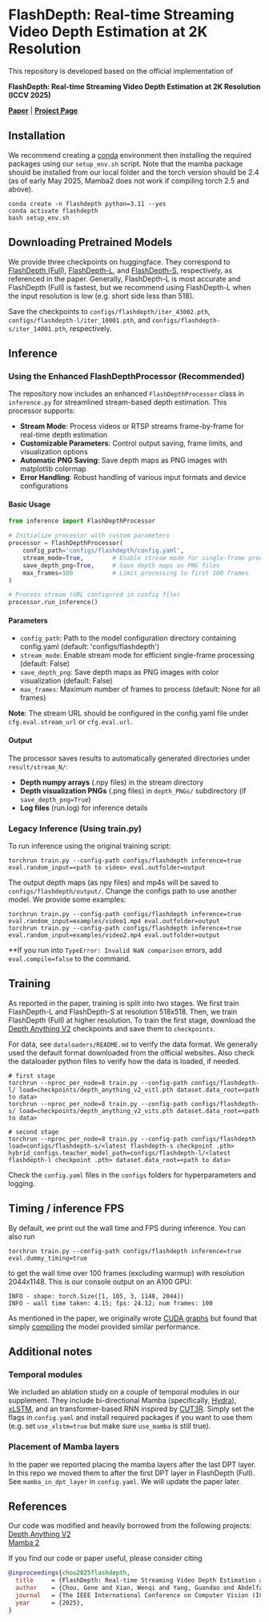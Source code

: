 # FlashDepth: Real-time Streaming Video Depth Estimation at 2K Resolution



This repository is developed based on the official implementation of <br>

**FlashDepth: Real-time Streaming Video Depth Estimation at 2K Resolution (ICCV 2025)**

[**Paper**](https://arxiv.org/abs/2504.07093) | [**Project Page**](https://eyeline-labs.github.io/FlashDepth/) <br>

## Installation
We recommend creating a [conda](https://www.anaconda.com/) environment then installing the required packages using our `setup_env.sh` script. Note that the mamba package should be installed from our local folder and the torch version should be 2.4 (as of early May 2025, Mamba2 does not work if compiling torch 2.5 and above).

```
conda create -n flashdepth python=3.11 --yes
conda activate flashdepth
bash setup_env.sh
```

## Downloading Pretrained Models
We provide three checkpoints on huggingface. They correspond to [FlashDepth (Full)](https://huggingface.co/Eyeline-Labs/FlashDepth/tree/main/flashdepth), [FlashDepth-L](https://huggingface.co/Eyeline-Labs/FlashDepth/tree/main/flashdepth-l), and [FlashDepth-S](https://huggingface.co/Eyeline-Labs/FlashDepth/tree/main/flashdepth-s), respectively, as referenced in the paper. Generally, FlashDepth-L is most accurate and FlashDepth (Full) is fastest, but we recommend using FlashDepth-L when the input resolution is low (e.g. short side less than 518).

Save the checkpoints to `configs/flashdepth/iter_43002.pth`, `configs/flashdepth-l/iter_10001.pth`, and `configs/flashdepth-s/iter_14001.pth`, respectively.

## Inference

### Using the Enhanced FlashDepthProcessor (Recommended)

The repository now includes an enhanced `FlashDepthProcessor` class in `inference.py` for streamlined stream-based depth estimation. This processor supports:

- **Stream Mode**: Process videos or RTSP streams frame-by-frame for real-time depth estimation
- **Customizable Parameters**: Control output saving, frame limits, and visualization options
- **Automatic PNG Saving**: Save depth maps as PNG images with matplotlib colormap
- **Error Handling**: Robust handling of various input formats and device configurations

#### Basic Usage

```python
from inference import FlashDepthProcessor

# Initialize processor with custom parameters
processor = FlashDepthProcessor(
    config_path='configs/flashdepth/config.yaml',
    stream_mode=True,        # Enable stream mode for single-frame processing
    save_depth_png=True,     # Save depth maps as PNG files
    max_frames=100           # Limit processing to first 100 frames
)

# Process stream (URL configured in config file)
processor.run_inference()
```

#### Parameters

- `config_path`: Path to the model configuration directory containing config.yaml (default: 'configs/flashdepth')
- `stream_mode`: Enable stream mode for efficient single-frame processing (default: False)
- `save_depth_png`: Save depth maps as PNG images with color visualization (default: False)
- `max_frames`: Maximum number of frames to process (default: None for all frames)

**Note**: The stream URL should be configured in the config.yaml file under `cfg.eval.stream_url` or `cfg.eval.url`.

#### Output

The processor saves results to automatically generated directories under `result/stream_N/`:

- **Depth numpy arrays** (.npy files) in the stream directory
- **Depth visualization PNGs** (.png files) in `depth_PNGs/` subdirectory (if `save_depth_png=True`)
- **Log files** (run.log) for inference details

### Legacy Inference (Using train.py)

To run inference using the original training script:
```
torchrun train.py --config-path configs/flashdepth inference=true eval.random_input=<path to video> eval.outfolder=output
```

The output depth maps (as npy files) and mp4s will be saved to `configs/flashdepth/output/`. Change the configs path to use another model. We provide some examples:
```
torchrun train.py --config-path configs/flashdepth inference=true eval.random_input=examples/video1.mp4 eval.outfolder=output
torchrun train.py --config-path configs/flashdepth inference=true eval.random_input=examples/video2.mp4 eval.outfolder=output
```

**If you run into `TypeError: Invalid NaN comparison` errors, add `eval.compile=false` to the command.

## Training
As reported in the paper, training is split into two stages. We first train FlashDepth-L and FlashDepth-S at resolution 518x518. Then, we train FlashDepth (Full) at higher resolution.
To train the first stage, download the [Depth Anything V2](https://depth-anything-v2.github.io/) checkpoints and save them to `checkpoints`.

For data, see `dataloaders/README.md` to verify the data format. We generally used the default format downloaded from the official websites. Also check the dataloader python files to verify how the data is loaded, if needed.
```
# first stage
torchrun --nproc_per_node=8 train.py --config-path configs/flashdepth-l/ load=checkpoints/depth_anything_v2_vitl.pth dataset.data_root=<path to data>
torchrun --nproc_per_node=8 train.py --config-path configs/flashdepth-s/ load=checkpoints/depth_anything_v2_vits.pth dataset.data_root=<path to data>

# second stage
torchrun --nproc_per_node=8 train.py --config-path configs/flashdepth load=configs/flashdepth-s/<latest flashdepth-s checkpoint .pth> hybrid_configs.teacher_model_path=configs/flashdepth-l/<latest flashdepth-l checkpoint .pth> dataset.data_root=<path to data>
```

Check the `config.yaml` files in the `configs` folders for hyperparameters and logging.

## Timing / inference FPS
By default, we print out the wall time and FPS during inference. You can also run
```
torchrun train.py --config-path configs/flashdepth inference=true eval.dummy_timing=true
```
to get the wall time over 100 frames (excluding warmup) with resolution 2044x1148.
This is our console output on an A100 GPU:
```
INFO - shape: torch.Size([1, 105, 3, 1148, 2044])
INFO - wall time taken: 4.15; fps: 24.12; num frames: 100
```
As mentioned in the paper, we originally wrote [CUDA graphs](https://pytorch.org/blog/accelerating-pytorch-with-cuda-graphs/) but found that simply [compiling](https://docs.pytorch.org/tutorials/intermediate/torch_compile_tutorial.html) the model provided similar performance.

## Additional notes
### Temporal modules
We included an ablation study on a couple of temporal modules in our supplement. They include bi-directional Mamba (specifically, [Hydra](https://github.com/goombalab/hydra)), [xLSTM](https://github.com/NX-AI/xlstm), and an transformer-based RNN inspired by [CUT3R](https://github.com/CUT3R/CUT3R). Simply set the flags in `config.yaml` and install required packages if you want to use them (e.g. set `use_xlstm=true` but make sure `use_mamba` is still true).

### Placement of Mamba layers
In the paper we reported placing the mamba layers after the last DPT layer. In this repo we moved them to after the first DPT layer in FlashDepth (Full). See `mamba_in_dpt_layer` in `config.yaml`. We will update the paper later.

## References
Our code was modified and heavily borrowed from the following projects: <br>
[Depth Anything V2](https://depth-anything-v2.github.io/) <br>
[Mamba 2](https://github.com/state-spaces/mamba)

If you find our code or paper useful, please consider citing
```bibtex
@inproceedings{chou2025flashdepth,
  title     = {FlashDepth: Real-time Streaming Video Depth Estimation at 2K Resolution},
  author    = {Chou, Gene and Xian, Wenqi and Yang, Guandao and Abdelfattah, Mohamed and Hariharan, Bharath and Snavely, Noah and Yu, Ning and Debevec, Paul},
  journal   = {The IEEE International Conference on Computer Vision (ICCV)},
  year      = {2025},
}
```
